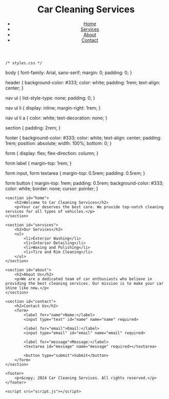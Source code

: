 <!DOCTYPE html>
<html lang="en">
<head>
    <meta charset="UTF-8">
    <meta name="viewport" content="width=device-width, initial-scale=1.0">
    <title>Car Cleaning Services</title>
    <link rel="stylesheet" href="styles.css">
</head>
<body>
    <header>
        <h1>Car Cleaning Services</h1>
        <nav>
            <ul>
                <li><a href="#home">Home</a></li>
                <li><a href="#services">Services</a></li>
                <li><a href="#about">About</a></li>
                <li><a href="#contact">Contact</a></li>
            </ul>
        </nav>
    </header>

    /* styles.css */

body {
    font-family: Arial, sans-serif;
    margin: 0;
    padding: 0;
}

header {
    background-color: #333;
    color: white;
    padding: 1rem;
    text-align: center;
}

nav ul {
    list-style-type: none;
    padding: 0;
}

nav ul li {
    display: inline;
    margin-right: 1rem;
}

nav ul li a {
    color: white;
    text-decoration: none;
}

section {
    padding: 2rem;
}

footer {
    background-color: #333;
    color: white;
    text-align: center;
    padding: 1rem;
    position: absolute;
    width: 100%;
    bottom: 0;
}

form {
    display: flex;
    flex-direction: column;
}

form label {
    margin-top: 1rem;
}

form input, form textarea {
    margin-top: 0.5rem;
    padding: 0.5rem;
}

form button {
    margin-top: 1rem;
    padding: 0.5rem;
    background-color: #333;
    color: white;
    border: none;
    cursor: pointer;
}


    <section id="home">
        <h2>Welcome to Car Cleaning Services</h2>
        <p>Your car deserves the best care. We provide top-notch cleaning services for all types of vehicles.</p>
    </section>

    <section id="services">
        <h2>Our Services</h2>
        <ul>
            <li>Exterior Washing</li>
            <li>Interior Detailing</li>
            <li>Waxing and Polishing</li>
            <li>Tire and Rim Cleaning</li>
        </ul>
    </section>

    <section id="about">
        <h2>About Us</h2>
        <p>We are a dedicated team of car enthusiasts who believe in providing the best cleaning services. Our mission is to make your car shine like new.</p>
    </section>

    <section id="contact">
        <h2>Contact Us</h2>
        <form>
            <label for="name">Name:</label>
            <input type="text" id="name" name="name" required>
            
            <label for="email">Email:</label>
            <input type="email" id="email" name="email" required>
            
            <label for="message">Message:</label>
            <textarea id="message" name="message" required></textarea>
            
            <button type="submit">Submit</button>
        </form>
    </section>

    <footer>
        <p>&copy; 2024 Car Cleaning Services. All rights reserved.</p>
    </footer>

    <script src="script.js"></script>
</body>
</html>


